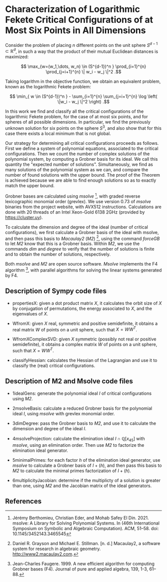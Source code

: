 # Characterization of Logarithmic Fekete Critical Configurations of at Most Six Points in All Dimensions

Consider the problem of placing $n$ different points on the unit sphere $S^{d-1} \subset \mathbb{R}^d$, in such a way that the product of their mutual Euclidean distances is maximized:

$$ \max_{w=(w_1,\dots, w_n) \in (S^{d-1})^n } \prod_{i=1}^{n} \prod_{j=i+1}^{n} \| w_i - w_j \|^2 .$$

Taking logarithm in the objective function, we obtain an equivalent problem, known as the logarithmic Fekete problem:

$$ \min_{ w \in (S^{d-1})^n } - \sum_{i=1}^{n} \sum_{j=i+1}^{n} \log \left( \|w_i - w_j \|^2 \right) .$$

In this work we find and classify all the critical configurations of the logarithmic Fekete problem, for the case of at most six points, and for spheres of all possible dimensions. In particular, we find the previously unknown solution for six points on the sphere $S^3$, and also show that for this case there exists a local minimum that is not global.

Our strategy for determining all critical configurations proceeds as follows. First we define a system of polynomial equations, associated to the critical configurations. Then we count the number of complex solutions of the polynomial system, by computing a Grobner basis for its ideal. We call this quantity the "expected number of solutions". Simultaneously, we find as many solutions of the polynomial system as we can, and compare the number of found solutions with the upper bound. The proof of the Theorem is achieved because we are able to find enough solutions so as to exactly match the upper bound.

Grobner bases are calculated using *msolve* [^1], with graded reverse lexicographic monomial order (grevlex). We use version 0.73 of *msolve* binaries from the project website, with AVX512 instructions. Calculations are done with 20 threads of an Intel Xeon-Gold 6138 2GHz (provided by https://cluster.uy).

To calculate the dimension and degree of the ideal (number of critical configurations), we first calculate a Grobner basis of the ideal with msolve, and then pass this basis to *Macaulay2* (*M2*) [^2], using the command *forceGB* to let *M2* know that this is a Grobner basis. Within *M2*, we use the commands *dim* and *degree* to verify that the number of solutions is finite and to obtain the number of solutions, respectively.

Both *msolve* and *M2* are open source software. *Msolve* implements the F4 algorithm [^3], with parallel algorithms for solving the linear systems generated by F4.


## Description of Sympy code files

* propertiesX: given a dot product matrix $X$, it calculates the orbit size of $X$ by conjugation of permutations, the energy associated to $X$, and the eigenvalues of $X$.

* WfromX: given $X$ real, symmetric and positive semidefinite, it obtains a real matrix $W$ of points on a unit sphere, such that $X=W W^T$.

* WfromXComplexSVD: given $X$ symmetric (possibly not real or positive semidefinite), it obtains a complex matrix $W$ of points on a unit sphere, such that $X=W W^T$.

* classifyHessian: calculates the Hessian of the Lagrangian and use it to classify the (real) critical configurations.


## Description of M2 and Msolve code files

* 1idealGens: generate the polynomial ideal $I$ of critical configurations using *M2*.

* 2msolveBasis: calculate a reduced Grobner basis for the polynomial ideal $I$, using *msolve* with grevlex monomial order.

* 3dimDegree: pass the Grobner basis to *M2*, and use it to calculate the dimension and degree of the ideal $I$.

* 4msolveProjection: calculate the elimination ideal $I \cap \mathbb{Q}[x_{45}]$ with *msolve*, using an elimination order. Then use *M2* to factorize the elimination ideal generator.

* 5minimalPrimes: for each factor $h$ of the elimination ideal generator, use *msolve* to calculate a Grobner basis of $I+(h)$, and then pass this basis to *M2* to calculate the minimal primes factorization of $I+(h)$.

* 6multiplicityJacobian: determine if the multiplicty of a solution is greater than one, using *M2* and the Jacobian matrix of the ideal generators.


## References

[^1]: Jérémy Berthomieu, Christian Eder, and Mohab Safey El Din. 2021. msolve: A Library for Solving Polynomial Systems. In (46th International Symposium on Symbolic and Algebraic Computation). ACM, 51–58. doi: 10.1145/3452143.3465545
[^2]: Daniel R. Grayson and Michael E. Stillman. [n. d.] Macaulay2, a software system for research in algebraic geometry. http://www2.macaulay2.com.
[^3]: Jean-Charles Faugere. 1999. A new efficient algorithm for computing Grobner bases (F4). Journal of pure and applied algebra, 139, 1-3, 61–88.
